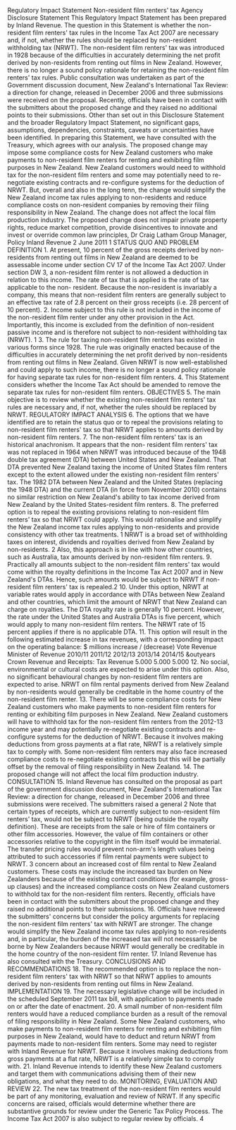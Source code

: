 Regulatory Impact Statement Non-resident film renters' tax Agency Disclosure Statement This Regulatory Impact Statement has been prepared by Inland Revenue. The question in this Statement is whether the non-resident film renters' tax rules in the Income Tax Act 2007 are necessary and, if not, whether the rules should be replaced by non-resident withholding tax (NRWT). The non-resident film renters' tax was introduced in 1928 because of the difficulties in accurately determining the net profit derived by non-residents from renting out films in New Zealand. However, there is no longer a sound policy rationale for retaining the non-resident film renters' tax rules. Public consultation was undertaken as part of the Government discussion document, New Zealand's International Tax Review: a direction for change, released in December 2006 and three submissions were received on the proposal. Recently, officials have been in contact with the submitters about the proposed change and they raised no additional points to their submissions. Other than set out in this Disclosure Statement and the broader Regulatory Impact Statement, no significant gaps, assumptions, dependencies, constraints, caveats or uncertainties have been identified. In preparing this Statement, we have consulted with the Treasury, which agrees with our analysis. The proposed change may impose some compliance costs for New Zealand customers who make payments to non-resident film renters for renting and exhibiting film purposes in New Zealand. New Zealand customers would need to withhold tax for the non-resident film renters and some may potentially need to re-negotiate existing contracts and re-configure systems for the deduction of NRWT. But, overall and also in the long tenn, the change would simplify the New Zealand income tax rules applying to non-residents and reduce compliance costs on non-resident companies by removing their filing responsibility in New Zealand. The change does not affect the local film production industry. The proposed change does not impair private property rights, reduce market competition, provide disincentives to innovate and invest or override common law principles, Dr Craig Latham Group Manager, Policy Inland Revenue 2 June 2011 1 STATUS QUO AND PROBLEM DEFINITION 1. At present, 10 percent of the gross receipts derived by non-residents from renting out films in New Zealand are deemed to be assessable income under section CV 17 of the Income Tax Act 2007. Under section DW 3, a non-resident film renter is not allowed a deduction in relation to this income. The rate of tax that is applied is the rate of tax applicable to the non- resident. Because the non-resident is invariably a company, this means that non-resident film renters are generally subject to an effective tax rate of 2.8 percent on their gross receipts (i.e. 28 percent of 10 percent). 2. Income subject to this rule is not included in the income of the non-resident film renter under any other provision in the Act. Importantly, this income is excluded from the definition of non-resident passive income and is therefore not subject to non-resident withholding tax (NRWT). 1 3. The rule for taxing non-resident film renters has existed in various forms since 1928. The rule was originally enacted because of the difficulties in accurately determining the net profit derived by non-residents from renting out films in New Zealand. Given NRWT is now well-established and could apply to such income, there is no longer a sound policy rationale for having separate tax rules for non-resident film renters. 4. This Statement considers whether the Income Tax Act should be amended to remove the separate tax rules for non-resident film renters. OBJECTIVES 5. The main objective is to review whether the existing non-resident film renters' tax rules are necessary and, if not, whether the rules should be replaced by NRWT. REGULATORY IMPACT ANALYSIS 6. The options that we have identified are to retain the status quo or to repeal the provisions relating to non-resident film renters' tax so that NRWT applies to amounts derived by non-resident film renters. 7. The non-resident film renters' tax is an historical anachronism. It appears that the non- resident film renters' tax was not replaced in 1964 when NRWT was introduced because of the 1948 double tax agreement (DTA) between United States and New Zealand. That DTA prevented New Zealand taxing the income of United States film renters except to the extent allowed under the existing non-resident film renters' tax. The 1982 DTA between New Zealand and the United States (replacing the 1948 DTA) and the current DTA (in force from November 2010) contains no similar restriction on New Zealand's ability to tax income derived from New Zealand by the United States-resident film renters. 8. The preferred option is to repeal the existing provisions relating to non-resident film renters' tax so that NRWT could apply. This would rationalise and simplify the New Zealand income tax rules applying to non-residents and provide consistency with other tax treatments. 1 NRWT is a broad set of withholding taxes on interest, dividends and royalties derived from New Zealand by non-residents. 2 Also, this approach is in line with how other countries, such as Australia, tax amounts derived by non-resident film renters. 9. Practically all amounts subject to the non-resident film renters' tax would come within the royalty definitions in the Income Tax Act 2007 and in New Zealand's DTAs. Hence, such amounts would be subject to NRWT if non-resident film renters' tax is repealed.2 10. Under this option, NRWT at variable rates would apply in accordance with DTAs between New Zealand and other countries, which limit the amount of NRWT that New Zealand can charge on royalties. The DTA royalty rate is generally 10 percent. However, the rate under the United States and Australia DTAs is five percent, which would apply to many non-resident film renters. The NRWT rate of 15 percent applies if there is no applicable DTA. 11. This option will result in the following estimated increase in tax revenues, with a corresponding impact on the operating balance: $ millions increase / (decrease) Vote Revenue Minister of Revenue 2010/11 2011/12 2012/13 2013/14 2014/15 &outyears Crown Revenue and Receipts: Tax Revenue 5.000 5.000 5.000 12. No social, environmental or cultural costs are expected to arise under this option. Also, no significant behavioural changes by non-resident film renters are expected to arise. NRWT on film rental payments derived from New Zealand by non-residents would generally be creditable in the home country of the non-resident film renter. 13. There will be some compliance costs for New Zealand customers who make payments to non-resident film renters for renting or exhibiting film purposes in New Zealand. New Zealand customers will have to withhold tax for the non-resident film renters from the 2012-13 income year and may potentially re-negotiate existing contracts and re-configure systems for the deduction of NRWT. Because it involves making deductions from gross payments at a flat rate, NRWT is a relatively simple tax to comply with. Some non-resident film renters may also face increased compliance costs to re-negotiate existing contracts but this will be partially offset by the removal of filing responsibility in New Zealand. 14. The proposed change will not affect the local film production industry. CONSULTATION 15. Inland Revenue has consulted on the proposal as part of the government discussion document, New Zealand's International Tax Review: a direction for change, released in December 2006 and three submissions were received. The submitters raised a general 2 Note that certain types of receipts, which are currently subject to non-resident film renters' tax, would not be subject to NRWT (being outside the royalty definition). These are receipts from the sale or hire of film containers or other film accessories. However, the value of film containers or other accessories relative to the copyright in the film itself would be immaterial. The transfer pricing rules would prevent non-arm's length values being attributed to such accessories if film rental payments were subject to NRWT. 3 concern about an increased cost of film rental to New Zealand customers. These costs may include the increased tax burden on New Zealanders because of the existing contract conditions (for example, gross-up clauses) and the increased compliance costs on New Zealand customers to withhold tax for the non-resident film renters. Recently, officials have been in contact with the submitters about the proposed change and they raised no additional points to their submissions. 16. Officials have reviewed the submitters' concerns but consider the policy arguments for replacing the non-resident film renters' tax with NRWT are stronger. The change would simplify the New Zealand income tax rules applying to non-residents and, in particular, the burden of the increased tax will not necessarily be borne by New Zealanders because NRWT would generally be creditable in the home country of the non-resident film renter. 17. Inland Revenue has also consulted with the Treasury. CONCLUSIONS AND RECOMMENDATIONS 18. The recommended option is to replace the non-resident film renters' tax with NRWT so that NRWT applies to amounts derived by non-residents from renting out films in New Zealand. IMPLEMENTATION 19. The necessary legislative change will be included in the scheduled September 2011 tax bill, with application to payments made on or after the date of enactment. 20. A small number of non-resident film renters would have a reduced compliance burden as a result of the removal of filing responsibility in New Zealand. Some New Zealand customers, who make payments to non-resident film renters for renting and exhibiting film purposes in New Zealand, would have to deduct and return NRWT from payments made to non-resident film renters. Some may need to register with Inland Revenue for NRWT. Because it involves making deductions from gross payments at a flat rate, NRWT is a relatively simple tax to comply with. 21. Inland Revenue intends to identify these New Zealand customers and target them with communications advising them of their new obligations, and what they need to do. MONITORING, EVALUATION AND REVIEW 22. The new tax treatment of the non-resident film renters would be part of any monitoring, evaluation and review of NRWT. If any specific concerns are raised, officials would determine whether there are substantive grounds for review under the Generic Tax Policy Process. The Income Tax Act 2007 is also subject to regular review by officials. 4